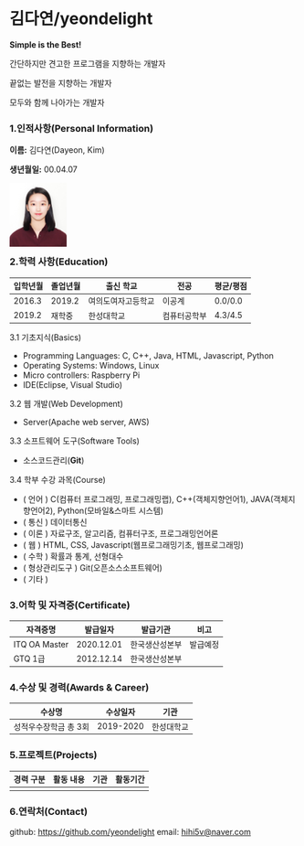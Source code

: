 # 김다연/yeondelight

**Simple is the Best!**

간단하지만 견고한 프로그램을 지향하는 개발자

끝없는 발전을 지향하는 개발자

모두와 함께 나아가는 개발자



### 1.인적사항(Personal Information)

**이름:** 김다연(Dayeon, Kim)

**생년월일:** 00.04.07

<img src="dykim.jpg" alt="picture" width="100" align="left"/><br/><br/><br/><br/><br/><br/>

### 2.학력 사항(Education)

| 입학년월 | 졸업년월 |      출신 학교    |     전공     |  평균/평점|
| -------- | -------- | ----------------- | ------------ | --------- |
|  2016.3  |  2019.2  | 여의도여자고등학교|    이공계    |  0.0/0.0  |
|  2019.2  |  재학중  | 한성대학교        | 컴퓨터공학부 |  4.3/4.5  |

3.1 기초지식(Basics)

- Programming Languages: C, C++, Java, HTML, Javascript, Python
- Operating Systems: Windows, Linux
- Micro controllers: Raspberry Pi
- IDE(Eclipse, Visual Studio)

3.2 웹 개발(Web Development)

- Server(Apache web server, AWS)

3.3 소프트웨어 도구(Software Tools)

- 소스코드관리(**Git**)

3.4 학부 수강 과목(Course)

- ( 언어 ) C(컴퓨터 프로그래밍, 프로그래밍랩), C++(객체지향언어1), JAVA(객체지향언어2), Python(모바일&스마트 시스템)
- ( 통신 ) 데이터통신
- ( 이론 ) 자료구조, 알고리즘, 컴퓨터구조, 프로그래밍언어론
- ( 웹 ) HTML, CSS, Javascript(웹프로그래밍기초, 웹프로그래밍)
- ( 수학 ) 확률과 통계, 선형대수
- ( 형상관리도구 ) Git(오픈소스소프트웨어)
- ( 기타 ) 

### 3.어학 및 자격증(Certificate)

|    자격증명   |  발급일자  |    발급기관   |   비고  |
| ------------- | ---------- | ------------- | ------- |
| ITQ OA Master | 2020.12.01 | 한국생산성본부| 발급예정|
| GTQ 1급       | 2012.12.14 | 한국생산성본부|         |

### 4.수상 및 경력(Awards & Career)

|        수상명         |  수상일자 |     기관     |
| --------------------- | --------- | ------------ |
| 성적우수장학금 총 3회 | 2019-2020 |  한성대학교  |

### 5.프로젝트(Projects)

| 경력 구분     | 활동 내용                  | 기관   | 활동기간          |
| ------------- | -------------------------- | ------ | ----------------- |
|               |                            |        |                   |

### 6.연락처(Contact)

github: https://github.com/yeondelight 
email: hihi5v@naver.com
